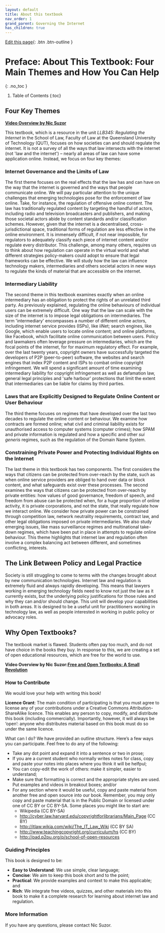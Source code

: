 ```yaml
---
layout: default
title: About this textbook
nav_order: 1
grand_parent: Governing the Internet
has_children: true
---
```


[Edit this page](https://github.com/nicsuzor/wikijuris/blob/master/cyberlaw/preface.markdown){: .btn .btn-outline }
# Preface: About This Textbook: Four Main Themes and How You Can Help
{: .no_toc }

1. Table of Contents
{:toc}

## Four Key Themes

**[Video Overview by Nic Suzor](https://www.youtube.com/watch?v=bD2yTx9rGeI&t=268s)**

This textbook, which is a resource in the unit _LLB345: Regulating the Internet_ in the School of Law, Faculty of Law at the Queensland University of Technology (QUT), focuses on how societies can and should regulate the internet. It is not a survey of all the ways that law intersects with the internet (not 'law and the internet') – nearly all areas of law can have some application online. Instead, we focus on four key themes:

### Internet Governance and the Limits of Law

The first theme focuses on the real effects that the law has and can have on the way that the internet is governed and the ways that people communicate online. We will pay particular attention to the unique challenges that emerging technologies pose for the enforcement of law online. Take, for instance, the regulation of offensive online content. The law has traditionally regulated content by targeting the handful of actors, including radio and television broadcasters and publishers, and making those societal actors abide by content standards and/or classification schemes. However, given that the internet is a decentralised, cross-jurisdictional space, traditional forms of regulation are less effective in the online environment. It is immensely difficult, if not near impossible, for regulators to adequately classify each piece of internet content and/or regulate every distributor. This challenge, among many others, requires us to think about how regulation can operate in the virtual world and what different strategies policy-makers could adopt to ensure that legal frameworks can be effective. We will study how the law can influence technology makers, intermediaries and others societal actors in new ways to regulate the kinds of material that are accessible on the internet.

### Intermediary Liability

The second theme in this textbook examines exactly when an online intermediary has an obligation to protect the rights of an unrelated third party. As previously explained, regulating the online behaviours of individual users can be extremely difficult. One way that the law can scale with the size of the internet is to impose legal obligations on intermediaries. The term 'intermediary' encompasses a number of different online actors, including internet service provides (ISPs), like iiNet; search engines, like Google, which enable users to locate online content; and online platforms, like Facebook, which facilitate online communication between users. Policy and lawmakers often leverage pressure on intermediaries, which are the focal points of the internet, for for maximum regulatory effect. For example, over the last twenty years, copyright owners have successfully targeted the developers of P2P (peer-to-peer) software, the websites and search engines that index P2P content and ISPs to combat online copyright infringement. We will spend a significant amount of time examining intermediary liability for copyright infringement as well as defamation law, general legal principles and 'safe harbour' protections that limit the extent that intermediaries can be liable for claims by third parties.

### Laws that are Explicitly Designed to Regulate Online Content or User Behaviour

The third theme focuses on regimes that have developed over the last two decades to regulate the online content or behaviour. We examine how contracts are formed online; what civil and criminal liability exists for unauthorised access to computer systems (computer crimes); how SPAM and private information is regulated and how a specific and other _sui generis_ regimes, such as the regulation of the Domain Name System.

### Constraining Private Power and Protecting Individual Rights on the Internet

The last theme in this textbook has two components. The first considers the ways that citizens can be protected from over-reach by the state, such as when online service providers are obliged to hand over data or block content, and what safeguards exist over these processes. The second examines the ways that citizens can be protected from over-reach by private entities: how values of good governance, freedom of speech, and freedom from abuse can be protected when, for a huge proportion of online activity, it is private corporations, and not the state, that really regulate how we interact online. We consider how private power can be constrained through competition law, network neutrality requirements, contract law, and other legal obligations imposed on private intermediaries. We also study emerging issues, like mass surveillance regimes and multinational take-down regimes, which have been put in place in attempts to regulate online behaviour. This theme highlights that internet law and regulation often involve a complex balancing act between different, and sometimes conflicting, interests.

## The Link Between Policy and Legal Practice

Society is still struggling to come to terms with the changes brought about by new communication technologies. Internet law and regulation is extremely fluid and always rapidly developing. This means that lawyers working in emerging technology fields need to know not just the law as it currently exists, but the underlying policy justifications for those rules and why they can and/or should change. This unit will develop your capabilities in both areas. It is designed to be a useful unit for practitioners working in technology law, as well as people interested in working in public policy or advocacy roles.

## Why Open Textbooks?

The textbook market is flawed. Students often pay too much, and do not have choice in the books they buy. In response to this, we are creating a set of open educational resources, which are free for the world to use.

**Video Overview by Nic Suzor:[Free and Open Textbooks: A Small Revolution](https://www.youtube.com/watch?time_continue=13&v=hpDMNZ6DyVQ)**  

### How to Contribute

We would love your help with writing this book!

**Licence Grant**: The main condition of participating is that you must agree to license any of your contributions under a Creative Commons Attribution-ShareAlike licence. This enables any person to copy, modify, and distribute this book (including commercially). Importantly, however, it will always be ‘open’: anyone who distributes material based on this book must do so under the same licence.

What can I do? We have provided an outline structure. Here’s a few ways you can participate. Feel free to do any of the following:

* Take any dot point and expand it into a sentence or two in prose;
* If you are a current student who normally writes notes for class, copy and paste your notes into places where you think it will be helfpul;
* You can copy-edit the work of others: make it simpler, easier to understand;
* Make sure that formatting is correct and the appropriate styles are used. Put examples and videos in breakout boxes; and/or
* For any section where it would be useful, copy and paste material from another free and open source into our book. Remember, you may only copy and paste material that is in the Public Domain or licensed under one of CC BY or CC BY-SA. Some places you might like to start are:
    * Wikipedia (CC BY-SA)
    * http://cyber.law.harvard.edu/copyrightforlibrarians/Main_Page  (CC BY)
    * http://itlaw.wikia.com/wiki/The_IT_Law_Wiki  (CC BY SA)
    * http://www.teachingcopyright.org/curriculum/hs  (CC BY)
    * http://pad.p2pu.org/p/school-of-open-resources

### Guiding Principles

This book is designed to be:

* **Easy to Understand**: We use simple, clear language;
* **Concise**: We aim to keep this book short and to the point;
* **Practical**: We provide examples and context to make this applicable; and
* **Rich**: We integrate free videos, quizzes, and other materials into this book to make it a complete research for learning about internet law and regulation.


### More Information
If you have any questions, please contact Nic Suzor.
